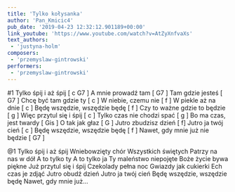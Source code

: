 ```yaml
---
title: 'Tylko kołysanka'
author: 'Pan_Kmicic4'
pub_date: '2019-04-23 12:32:12.901189+00:00'
link_youtube: 'https://www.youtube.com/watch?v=AtZyXnfvaXs'
text_authors:
 - 'justyna-holm'
composers:
 - 'przemyslaw-gintrowski'
performers:
 - 'przemyslaw-gintrowski'
---
```


#1
Tylko śpij i aż śpij [ c G7 ]
A mnie prowadź tam [ G7 ]
Tam gdzie jesteś [ G7 ]
Chcę być tam gdzie ty [ c ]
W niebie, czemu nie  [ f ]
W piekle aż na dnie [ c ]
Będę wszędzie, wszędzie będę [ f ]
Czy to ważne gdzie to będzie [ g ]
Więc przytul się i śpij [ c ]
Tylko czas nie chodzi spać [ g ]
Bo ma czas, jest twardy [ Gis ]
O tak jak głaz [ G ]
Jutro zbudzisz dzień [ f]
Jutro ja twój cień [ c ]
Będę wszędzie, wszędzie będę [ f ]
Nawet, gdy mnie już nie będzie [ G7 ]

@1
Tylko śpij i aż śpij 
Wniebowzięty chór
Wszystkich świętych 
Patrzy na nas w dół 
A to tylko ty
A to tylko ja
Ty maleństwo niepojęte
Boże życie bywa piękne
Już przytul się i śpij
Czekolady pełna noc
Gwiazdy jak cukierki
Ech czas je zdjąć
Jutro obudź dzień
Jutro ja twój cień
Będę wszędzie, wszędzie będę
Nawet, gdy mnie już...